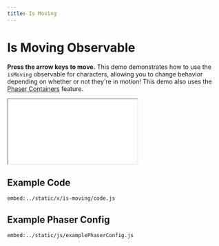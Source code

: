 ```yaml
---
title: Is Moving
---
```


# Is Moving Observable

**Press the arrow keys to move.** This demo demonstrates how to use the `isMoving` observable for characters, allowing you to change behavior depending on whether or not they're in motion! This demo also uses the [Phaser Containers](../phaser-containers) feature.

<iframe src="../../x/is-moving"></iframe>

## Example Code

`embed:../static/x/is-moving/code.js`

## Example Phaser Config

`embed:../static/js/examplePhaserConfig.js`
